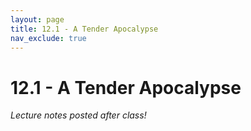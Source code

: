 ```yaml
---
layout: page
title: 12.1 - A Tender Apocalypse
nav_exclude: true
---
```


# 12.1 - A Tender Apocalypse

*Lecture notes posted after class!*